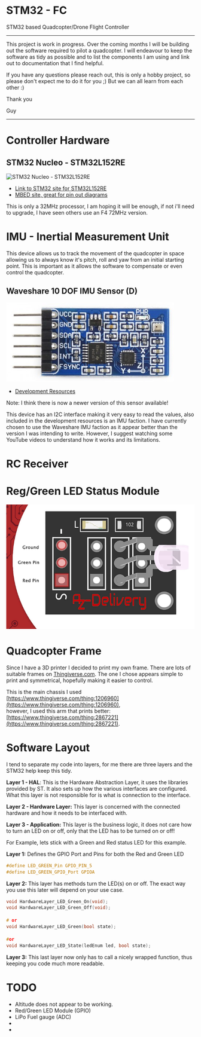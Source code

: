 # STM32 - FC
STM32 based Quadcopter/Drone Flight Controller
___
This project is work in progress. 
Over the coming months I will be building out the software required to pilot a quadcopter. I will endeavour to keep the software as tidy as possible and to list the components I am using and link out to documentation that I find helpful.

If you have any questions please reach out, this is only a hobby project, so please don't expect me to do it for you ;) But we can all learn from each other :)

Thank you

Guy
___

# Controller Hardware
## STM32 Nucleo - STM32L152RE 
![STM32 Nucleo - STM32L152RE](https://m.media-amazon.com/images/I/51y0k1NVu6L._AC_SX425_.jpg)

* [Link to STM32 site for STM32L152RE](https://www.st.com/en/evaluation-tools/nucleo-l152re.html)
* [MBED site, great for pin out diagrams](https://os.mbed.com/platforms/ST-Nucleo-L152RE/)

This is only a 32MHz processor, I am hoping it will be enough, if not i'll need to upgrade, I have seen others use an F4 72MHz version.

# IMU - Inertial Measurement Unit

This device allows us to track the movement of the quadcopter in space allowing us to always know it's pitch, roll and yaw from an initial starting point.
This is important as it allows the software to compensate or even control the quadcopter.

## Waveshare 10 DOF IMU Sensor (D)

![10 DOF IMU Sensor (D)](docs/images/10-dof-imu-sensor-d-2.jpg)
* [Development Resources](https://www.waveshare.com/wiki/10_DOF_IMU_Sensor_(D))

Note: I think there is now a newer version of this sensor available!

This device has an I2C interface making it very easy to read the values, also included in the development resources is an IMU faction.
I have currently chosen to use the Waveshare IMU faction as it appear better than the version I was intending to write. 
However, I suggest watching some YouTube videos to understand how it works and its limitations.

# RC Receiver


# Reg/Green LED Status Module

![KY-011 Two Colour Red and Green LED](docs/images/KY-011%20Two%20Colour%20Red%20and%20Green%20LED.png)

# Quadcopter Frame
Since I have a 3D printer I decided to print my own frame. There are lots of suitable frames on [Thingiverse.com](https://www.thingiverse.com/). 
The one I chose appears simple to print and symmetrical, hopefully making it easier to control.

This is the main chassis I used [https://www.thingiverse.com/thing:1206960](https://www.thingiverse.com/thing:1206960),  
however, I used this arm that prints better: [https://www.thingiverse.com/thing:2867221](https://www.thingiverse.com/thing:2867221).

# Software Layout
I tend to separate my code into layers, for me there are three layers and the STM32 help keep this tidy.

**Layer 1 - HAL**: This is the Hardware Abstraction Layer, it uses the libraries provided by ST. It also sets up how the various interfaces are configured. What this layer is not responsible for is what is connection to the interface.

**Layer 2 - Hardware Layer:** This layer is concerned with the connected hardware and how it needs to be interfaced with.

**Layer 3 - Application:** This layer is the business logic, it does not care how to turn an LED on or off, only that the LED has to be turned on or off!

For Example, lets stick with a Green and Red status LED for this example.

**Layer 1:** Defines the GPIO Port and Pins for both the Red and Green LED
```c
#define LED_GREEN_Pin GPIO_PIN_5
#define LED_GREEN_GPIO_Port GPIOA
```
**Layer 2:** This layer has methods turn the LED(s) on or off. The exact way you use this later will depend on your use case. 
```c
void HardwareLayer_LED_Green_On(void);
void HardwareLayer_LED_Green_Off(void);

# or
void HardwareLayer_LED_Green(bool state);

#or
void HardwareLayer_LED_State(ledEnum led, bool state);
```
**Layer 3:** This last layer now only has to call a nicely wrapped function, thus keeping you code much more readable.


# TODO

* Altitude does not appear to be working.
* Red/Green LED Module (GPIO)
* LiPo Fuel gauge (ADC)
* 
* 